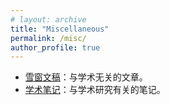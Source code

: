 ```yaml
---
# layout: archive
title: "Miscellaneous"
permalink: /misc/
author_profile: true
---
```


- [雪窗文稿](https://lchen.gitbook.io/essays/essays)：与学术无关的文章。
- [学术笔记](academic_notes.md)：与学术研究有关的笔记。